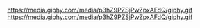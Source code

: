 https://media.giphy.com/media/p3hZ9PZSjPwZpxAFdQ/giphy.gif
https://media.giphy.com/media/p3hZ9PZSjPwZpxAFdQ/giphy.gif
